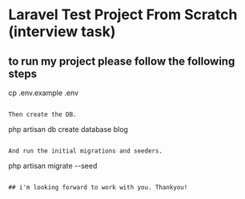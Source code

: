 # Laravel Test Project From Scratch (interview task)

## to run my project please follow the following steps
cp .env.example .env
```

Then create the DB.

```
php artisan db
create database blog
```

And run the initial migrations and seeders.

```
php artisan migrate --seed
```

## i'm looking forward to work with you. Thankyou!
